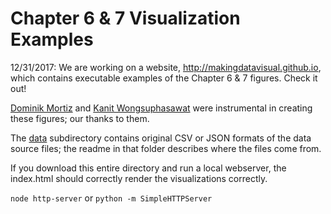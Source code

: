 # Chapter 6 & 7 Visualization Examples 

12/31/2017: We are working on a website, http://makingdatavisual.github.io, which contains executable examples of the Chapter 6 & 7 figures. Check it out!

[Dominik Mortiz](https://www.domoritz.de/) and [Kanit Wongsuphasawat](https://kanitw.github.io/) were instrumental in creating these figures; our thanks to them.

The [data](data) subdirectory contains original CSV or JSON formats of the data source files; the readme in that folder describes where the files come from.

If you download this entire directory and run a local webserver, the index.html should correctly render the visualizations correctly. 

```node http-server```
or
```python -m SimpleHTTPServer```